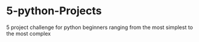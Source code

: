 # 5-python-Projects
5 project challenge for python beginners ranging from the most simplest to the most complex
